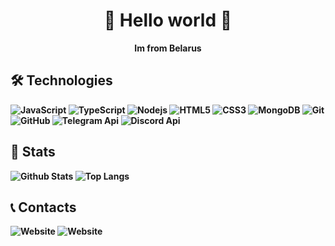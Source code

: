 <h1 align="center">👋 Hello world 👋</h1>
<p align="center"><b>Im from Belarus</br></p>


## 🛠 Technologies

![JavaScript](https://img.shields.io/badge/-JavaScript-black?style=flat-square&logo=javascript)
![TypeScript](https://img.shields.io/badge/-TypeScript-black?style=flat-square&logo=typescript)
![Nodejs](https://img.shields.io/badge/-Nodejs-black?style=flat-square&logo=Node.js)
![HTML5](https://img.shields.io/badge/-HTML5-E34F26?style=flat-square&logo=html5&logoColor=white)
![CSS3](https://img.shields.io/badge/-CSS3-1572B6?style=flat-square&logo=css3)
![MongoDB](https://img.shields.io/badge/-MongoDB-black?style=flat-square&logo=mongodb)
![Git](https://img.shields.io/badge/-Git-black?style=flat-square&logo=git)
![GitHub](https://img.shields.io/badge/-GitHub-181717?style=flat-square&logo=github)
![Telegram Api](https://img.shields.io/badge/-Telegram_Api-black?style=flat-square&logo=telegram)
![Discord Api](https://img.shields.io/badge/-Discord_Api-black?style=flat-square&logo=discord)

## 📖 Stats

![Github Stats](https://github-readme-stats.vercel.app/api?username=Devanch&count_private=true&show_icons=true&include_all_commits=true&theme=tokyonight)
![Top Langs](https://github-readme-stats.vercel.app/api/top-langs/?username=Devanch&hide=html&layout=compact&theme=tokyonight)

## 📞 Contacts
![Website](https://img.shields.io/badge/WebSite-devan.info-blue)
![Website](https://img.shields.io/badge/Discord-Devan%230101-blue)

